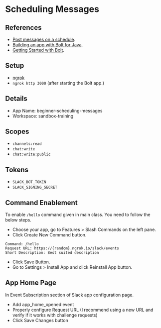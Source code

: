 # Scheduling Messages

## References
- [Post messages on a schedule](https://api.slack.com/tutorials/tracks/scheduling-messages).
- [Building an app with Bolt for Java](https://api.slack.com/start/building/bolt-java).
- [Getting Started with Bolt](https://slack.dev/java-slack-sdk/guides/getting-started-with-bolt).

## Setup
- [ngrok](https://ngrok.com/download)
- `ngrok http 3000` (after starting the Bolt app.)

## Details
- App Name: beginner-scheduling-messages
- Workspace: sandbox-training

## Scopes
- `channels:read`
- `chat:write`
- `chat:write:public`

## Tokens
- `SLACK_BOT_TOKEN`
- `SLACK_SIGNING_SECRET`

## Command Enablement
To enable `/hello` command given in main class. You need to follow the below steps.

- Choose your app, go to Features > Slash Commands on the left pane.
- Click Create New Command button.
```
Command: /hello
Request URL: https://{random}.ngrok.io/slack/events
Short Description: Best suited description
```
- Click Save Button.
- Go to Settings > Install App and click Reinstall App button.

## App Home Page
In Event Subscription section of Slack app configuration page.

- Add app_home_opened event
- Properly configure Request URL (I recommend using a new URL and verify if it works with challenge requests)
- Click Save Changes button
